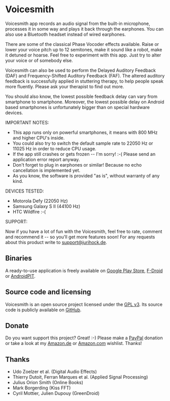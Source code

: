 Voicesmith
==========

Voicesmith app records an audio signal from the built-in microphone, processes it in some way and plays it back through the earphones. You can also use a Bluetooth headset instead of wired earphones.

There are some of the classical Phase Vocoder effects available. Raise or lower your voice pitch up to 12 semitones, make it sound like a robot, make it detuned or hoarse. Feel free to experiment with this app. Just try to alter your voice or of somebody else.

Voicesmith can also be used to perform the Delayed Auditory Feedback (DAF) and Frequency-Shifted Auditory Feedback (FAF). The altered auditory feedback is successfully applied in stuttering therapy, to help people speak more fluently. Please ask your therapist to find out more.

You should also know, the lowest possible feedback delay can vary from smartphone to smartphone. Moreover, the lowest possible delay on Android based smartphones is unfortunately bigger than on special hardware devices.

IMPORTANT NOTES:

* This app runs only on powerful smartphones, it means with 800 MHz and higher CPU's inside.
* You could also try to switch the default sample rate to 22050 Hz or 11025 Hz in order to reduce CPU usage.
* If the app still crashes or gets frozen -- I'm sorry! :-( Please send an application error report anyway.
* Don't forget to plug in earphones or similar! Because no echo cancellation is implemented yet.
* As you know, the software is provided "as is", without warranty of any kind.

DEVICES TESTED:

* Motorola Defy (22050 Hz)
* Samsung Galaxy S II (44100 Hz)
* HTC Wildfire :-(

SUPPORT:

Now if you have a lot of fun with the Voicesmith, feel free to rate, comment and recommend it -- so you'll get more features soon! For any requests about this product write to support@jurihock.de.

Binaries
--------

A ready-to-use application is freely available on [Google Play Store](http://play.google.com/store/apps/details?id=de.jurihock.voicesmith), [F-Droid](http://f-droid.org/repository/browse/?fdid=de.jurihock.voicesmith) or [AndroidPIT](http://www.androidpit.com/en/android/market/apps/app/de.jurihock.voicesmith).

Source code and licensing
-------------------------

Voicesmith is an open source project licensed under the [GPL v3](http://www.gnu.org/licenses/gpl.html). Its source code is publicly available on [GitHub](http://github.com/jurihock/voicesmith).

Donate
------

Do you want support this project? Great! :-) Please make a [PayPal](https://www.paypal.com/cgi-bin/webscr?cmd=_s-xclick&hosted_button_id=RDZAFKVYQJYFA) donation or take a look at my [Amazon.de](http://www.amazon.de/registry/wishlist/32GEAFNKPX67Y) or [Amazon.com](http://www.amazon.com/registry/wishlist/24L7URDMP4U2N) wishlist. Thanks!

Thanks
------

* Udo Zoelzer et al. (Digital Audio Effects)
* Thierry Dutoit, Ferran Marques et al. (Applied Signal Processing)
* Julius Orion Smith (Online Books)
* Mark Borgerding (Kiss FFT)
* Cyril Mottier, Julien Dupouy (GreenDroid)